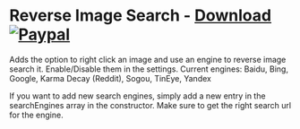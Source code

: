 # Reverse Image Search - [Download](https://betterdiscord.net/ghdl?url=https://raw.githubusercontent.com/mwittrien/BetterDiscordAddons/master/Plugins/ReverseImageSearch/ReverseImageSearch.plugin.js) [![Paypal][paypal-badge]][paypal-link] 

[paypal-badge]: https://img.shields.io/badge/Paypal-Donate!-%2300457C.svg?logo=paypal&style=flat
[paypal-link]: https://paypal.me/MircoWittrien

Adds the option to right click an image and use an engine to reverse image search it. 
Enable/Disable them in the settings.
Current engines: Baidu, Bing, Google, Karma Decay (Reddit), Sogou, TinEye, Yandex

If you want to add new search engines, simply add a new entry in the searchEngines array in the constructor. Make sure to get the right search url for the engine.
